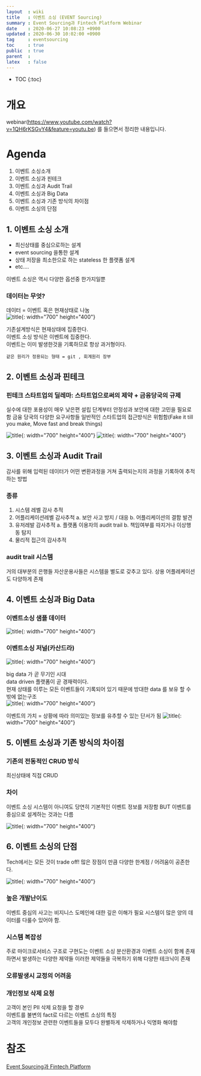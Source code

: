 ```yaml
---
layout  : wiki
title   : 이벤트 소싱 (EVENT Sourcing)
summary : Event Sourcing과 Fintech Platform Webinar
date    : 2020-06-27 10:08:23 +0900
updated : 2020-06-30 10:02:00 +0900
tag     : eventsourcing
toc     : true
public  : true
parent  : 
latex   : false
---
```

* TOC
{:toc}

# 개요
webinar(https://www.youtube.com/watch?v=1QH6rKSGvY4&feature=youtu.be) 를 들으면서 정리한 내용입니다.

# Agenda
1. 이벤트 소싱소개
2. 이벤트 소싱과 핀테크
3. 이벤트 소싱과 Audit Trail
4. 이벤트 소싱과 Big Data
5. 이벤트 소싱과 기존 방식의 차이점
6. 이벤트 소싱의 단점

## 1. 이벤트 소싱 소개

- 최신상태를 중심으로하는 설계
- event sourcing 을통한 설계
- 상태 저장을 최소한으로 하는 stateless 한 플랫폼 설계
- etc....

이벤트 소싱은 역시 다양한 옵션중 한가지일뿐

### 데이터는 무엇?
데이터 = 이벤트 혹은 현재상태로 나눔  
![title](https://user-images.githubusercontent.com/12313132/85939991-bac3b180-b954-11ea-9bb5-4e0490c705b0.png){: width="700" height="400"}


기존설계방식은 현재상태에 집중한다.  
이벤트 소싱 방식은 이벤트에 집중한다.  
이벤트는 이미 발생한것을 기록하므로 항상 과거형이다.

    같은 원리가 정용되는 형태 = git , 회계원리 장부

## 2. 이벤트 소싱과 핀테크
### 핀테크 스타트업의 딜레마: 스타트업으로써의 제약 + 금융당국의 규제
실수에 대한 포용성이 매우 낮은편
설립 단계부터 안정성과 보안에 대한 고민을 필요로함
    금융 당국의 다양한 요구사항들
일반적인 스타트업의 접근방식은 위험함(Fake it till you make, Move fast and break things)

![title](https://user-images.githubusercontent.com/12313132/85940020-ecd51380-b954-11ea-8086-e248cdf76b39.png){: width="700" height="400"}
![title](https://user-images.githubusercontent.com/12313132/85940026-f3fc2180-b954-11ea-8640-28940e898e2f.png){: width="700" height="400"}

## 3. 이벤트 소싱과 Audit Trail
감사를 위해 입력된 데이터가 어떤 변환과정을 거쳐 출력되는지의 과정을 기록하여 추적하는 방법

### 종류
1. 시스템 레벨 감사 추적
2. 어플리케이션레벨 감사추척
    a. 보안 사고 방지 / 대응
    b. 어플리케이션의 결함 발견
3. 유저레발 감사추적
    a. 플랫폼 이용자의 audit trail 
    b. 책임여부를 따지거나 이상행동 탐지
4. 물리적 접근의 감사추적


### audit trail 시스템
거의 대부분의 은행들 자산운용사들은 시스템을 별도로 갖추고 있다.
상용 어플레케이션도 다양하게 존재


## 4. 이벤트 소싱과 Big Data
### 이벤트소싱 샘플 데이터
![title](https://user-images.githubusercontent.com/12313132/85940008-d9c24380-b954-11ea-90d7-08fbe2535d26.png){: width="700" height="400"}

### 이벤트소싱 저널(카산드라)
![title](https://user-images.githubusercontent.com/12313132/85940030-f6f71200-b954-11ea-91d4-a1b354b7e0fe.png){: width="700" height="400"}

big data 가 곧 무기인 시대   
data driven 플랫폼이 곧 경재력이다.  
현재 상태를 이루는 모든 이벤트들이 기록되어 있기 때문에 방대한 data 를 보유 할 수 밖에 없는구조  
![title](https://user-images.githubusercontent.com/12313132/85940031-f8283f00-b954-11ea-9258-dead81caea6d.png){: width="700" height="400"}

이벤트의 가치 = 상황에 따라 의미있는 정보를 유추할 수 있는 단서가 됨
![title](https://user-images.githubusercontent.com/12313132/85940033-f9f20280-b954-11ea-833b-181f24a9e587.png){: width="700" height="400"}


## 5. 이벤트 소싱과 기존 방식의 차이점
### 기존의 전동적인 CRUD 방식
최신상태에 직접 CRUD

### 차이
이벤트 소싱 시스템이 아니여도 당연히 기본적인 이벤트 정보를 저장함
BUT 이벤트를 중심으로 설계하는 것과는 다름

![title](https://user-images.githubusercontent.com/12313132/85940035-fbbbc600-b954-11ea-81ae-673dd3ef76cf.png){: width="700" height="400"}

## 6. 이벤트 소싱의 단점
Tech에서는 모든 것이 trade off!
많은 장점이 만큼 다양한 한계점 / 어려움이 공존한다.

![title](https://user-images.githubusercontent.com/12313132/85940036-fbbbc600-b954-11ea-84af-9a67ac36c722.png){: width="700" height="400"}


### 높은 개발난이도
이벤트 중심의 사고는 비지니스 도메인에 대한 깊은 이해가 필요
시스템이 많은 양의 데이터를 다룰수 있어야 함.

### 시스템 복잡성
주로 마이크로서비스 구조로 구현도는 이벤트 소싱
분산환경과 이벤트 소싱이 함께 존재하면서 발생하는 다양한 제약들
이러한 제약들을 극복하기 위해 다양한 테크닉이 존재

### 오류발생시 교정의 어려움

### 개인정보 삭제 요청
고객이 본인 PII 삭제 요청을 할 경우  
이벤트를 불변의 fact로 다르는 이벤트 소싱의 특징  
고객의 개인정보 관련한 이벤트들을 모두다 완별하게 삭제하거나 익명화 해야함


# 참조
[Event Sourcing과 Fintech Platform](https://www.youtube.com/watch?v=1QH6rKSGvY4&feature=youtu.be)
